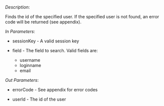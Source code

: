 <properties date="2016-06-24"
SortOrder="152"
/>

*Description*:

Finds the id of the specified user. If the specified user is not found, an error code will be returned (see appendix).

 

*In Parameters*:

* sessionKey                        - A valid session key

* field                                   - The field to search. Valid fields are:
  * username
  * loginname
  * email

*Out Parameters*:

* errorCode  - See appendix for error codes

* userId        - The id of the user



 
